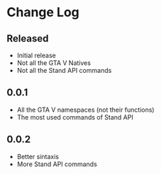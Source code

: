 # Change Log

## Released

- Initial release
- Not all the GTA V Natives
- Not all the Stand API commands

## 0.0.1

- All the GTA V namespaces (not their functions)
- The most used commands of Stand API

## 0.0.2

- Better sintaxis
- More Stand API commands